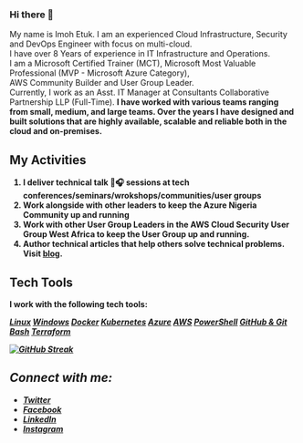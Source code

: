 ### Hi there 👋

My name is Imoh Etuk. I am an experienced Cloud Infrastructure, Security and DevOps Engineer with focus on multi-cloud. <br>I have over 8 Years of experience in IT Infrastructure and Operations.  <br>I am a Microsoft Certified Trainer (MCT), Microsoft Most Valuable Professional (MVP - Microsoft Azure Category), <br> AWS Community Builder and User Group Leader. <br>Currently, I work as an Asst. IT Manager at Consultants Collaborative Partnership LLP (Full-Time). <b> 
I have worked with various teams ranging from small, medium, and large teams. Over the years I have designed and built solutions that are highly available, scalable and reliable both in the cloud and on-premises.

## My Activities
1. I deliver technical talk 🎤🎧 sessions at tech conferences/seminars/wrokshops/communities/user groups
2. Work alongside with other leaders to keep the Azure Nigeria Community up and running
3. Work with other User Group Leaders in the AWS Cloud Security User Group West Africa to keep the User Group up and running.
4. Author technical articles that help others solve technical problems. Visit [blog](https://techdirectarchive.com/author/iamrealimoh1/).

## Tech Tools
<p>I work with the following tech tools:</p>
<p align="left"><a class="btn btn-danger" href="https://www.linux.org/">
 <i class="fa fa-linux" aria-hidden="true">Linux</a>
  
<a class="btn btn-default btn-success" href="https://www.microsoft.com/en-us/windows?r=1">
  <i class="fa fa-windows"></i> Windows</a>
  
   <a class="btn btn-default btn-success" href="https://www.docker.com/">
  <i class="fa fa-docker"></i> Docker</a>
  
  <a class="btn btn-default btn-success" href="https://kubernetes.io/">
  <i class="fa fa-kubernetes"></i> Kubernetes</a>
  
  <a class="btn btn-default btn-success" href="https://azure.microsoft.com/en-us/free/search/?&ef_id=Cj0KCQjw4omaBhDqARIsADXULuXPVlV7BLUdtYzth-7OiigSrDC79hCQRK4g7EBXfmBJt1Y6jC2MUysaAr7hEALw_wcB:G:s&OCID=AIDcmmfdukp5kz_SEM_Cj0KCQjw4omaBhDqARIsADXULuXPVlV7BLUdtYzth-7OiigSrDC79hCQRK4g7EBXfmBJt1Y6jC2MUysaAr7hEALw_wcB:G:s&gclid=Cj0KCQjw4omaBhDqARIsADXULuXPVlV7BLUdtYzth-7OiigSrDC79hCQRK4g7EBXfmBJt1Y6jC2MUysaAr7hEALw_wcB">
  <i class="fa fa-azure"></i> Azure</a>
 
  <a class="btn btn-default btn-success" href="https://aws.amazon.com/free/?trk=73c6744c-29f5-4966-bdc7-8599174c182d&sc_channel=ps&s_kwcid=AL!4422!3!444219541634!e!!g!!aws&ef_id=Cj0KCQjw4omaBhDqARIsADXULuWnw2aoCLiy9n2qMmuM_91Q6WpF6t4Da1UjbB_qE-rYRhhfTOgROZoaApu5EALw_wcB:G:s&s_kwcid=AL!4422!3!444219541634!e!!g!!aws">
  <i class="fa fa-aws"></i> AWS</a>
  
   <a class="btn btn-default btn-success" href="https://kubernetes.io/">
  <i class="fa fa-poweshell"></i> PowerShell</a>
  
  <a class="btn btn-default btn-success" href="https://docs.github.com/en/get-started/using-git/about-git">
  <i class="fa fa-poweshell"></i> GitHub & Git</a>
  
   <a class="btn btn-default btn-success" href="https://en.wikipedia.org/wiki/Bash_(Unix_shell)">
  <i class="fa fa-bash"></i>Bash</a>
  
    
   <a class="btn btn-default btn-success" href="https://terraform.io/">
  <i class="fa fa-terraform"></i> Terraform</a>
</p>

[![GitHub Streak](https://github-readme-streak-stats.herokuapp.com?user=imohweb&theme=shades-of-purple&hide_border=true&border_radius=4.7)](https://git.io/streak-stats)

## Connect with me:
* [Twitter](https://twitter.com/iamrealimoh)
* [Facebook](https://facebook.com/iamrealimoh)
* [LinkedIn](https://www.linkedin.com/in/etukimoh/)
* [Instagram](https://instagram.com/imohweb)

  


